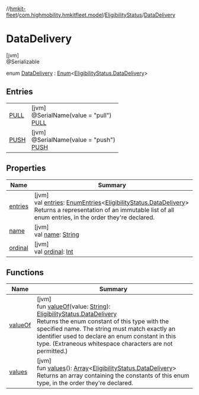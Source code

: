 //[hmkit-fleet](../../../../index.md)/[com.highmobility.hmkitfleet.model](../../index.md)/[EligibilityStatus](../index.md)/[DataDelivery](index.md)

# DataDelivery

[jvm]\
@Serializable

enum [DataDelivery](index.md) : [Enum](https://kotlinlang.org/api/latest/jvm/stdlib/kotlin-stdlib/kotlin/-enum/index.html)&lt;[EligibilityStatus.DataDelivery](index.md)&gt;

## Entries

| | |
|---|---|
| [PULL](-p-u-l-l/index.md) | [jvm]<br>@SerialName(value = &quot;pull&quot;)<br>[PULL](-p-u-l-l/index.md) |
| [PUSH](-p-u-s-h/index.md) | [jvm]<br>@SerialName(value = &quot;push&quot;)<br>[PUSH](-p-u-s-h/index.md) |

## Properties

| Name | Summary |
|---|---|
| [entries](entries.md) | [jvm]<br>val [entries](entries.md): [EnumEntries](https://kotlinlang.org/api/latest/jvm/stdlib/kotlin-stdlib/kotlin.enums/-enum-entries/index.html)&lt;[EligibilityStatus.DataDelivery](index.md)&gt;<br>Returns a representation of an immutable list of all enum entries, in the order they're declared. |
| [name](../-connectivity-status/-u-n-k-n-o-w-n/index.md#-372974862%2FProperties%2F-1829386432) | [jvm]<br>val [name](../-connectivity-status/-u-n-k-n-o-w-n/index.md#-372974862%2FProperties%2F-1829386432): [String](https://kotlinlang.org/api/latest/jvm/stdlib/kotlin-stdlib/kotlin/-string/index.html) |
| [ordinal](../-connectivity-status/-u-n-k-n-o-w-n/index.md#-739389684%2FProperties%2F-1829386432) | [jvm]<br>val [ordinal](../-connectivity-status/-u-n-k-n-o-w-n/index.md#-739389684%2FProperties%2F-1829386432): [Int](https://kotlinlang.org/api/latest/jvm/stdlib/kotlin-stdlib/kotlin/-int/index.html) |

## Functions

| Name | Summary |
|---|---|
| [valueOf](value-of.md) | [jvm]<br>fun [valueOf](value-of.md)(value: [String](https://kotlinlang.org/api/latest/jvm/stdlib/kotlin-stdlib/kotlin/-string/index.html)): [EligibilityStatus.DataDelivery](index.md)<br>Returns the enum constant of this type with the specified name. The string must match exactly an identifier used to declare an enum constant in this type. (Extraneous whitespace characters are not permitted.) |
| [values](values.md) | [jvm]<br>fun [values](values.md)(): [Array](https://kotlinlang.org/api/latest/jvm/stdlib/kotlin-stdlib/kotlin/-array/index.html)&lt;[EligibilityStatus.DataDelivery](index.md)&gt;<br>Returns an array containing the constants of this enum type, in the order they're declared. |
